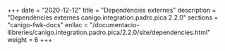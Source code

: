 +++
date        = "2020-12-12"
title       = "Dependències externes"
description = "Dependències externes canigo.integration.padro.pica 2.2.0"
sections    = "canigo-fwk-docs"
enllac		= "/documentacio-llibreries/canigo.integration.padro.pica/2.2.0/site/dependencies.html"
weight		= 6
+++
